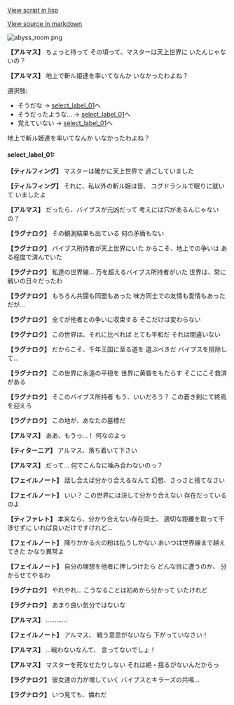 [View script in lisp](../scripts/110160231.txt)

[View source in markdown](110160231.md)

![abyss_room.png](../images/backgrounds/abyss_room.png)

**【アルマス】**
ちょっと待って
その頃って、マスターは天上世界に
いたんじゃないの？

**【アルマス】**
地上で斬ル姫達を率いてなんか
いなかったわよね？

選択肢:
- そうだな → [select_label_01](#select_label_01)へ
- そうだったような… → [select_label_01](#select_label_01)へ
- 覚えていない → [select_label_01](#select_label_01)へ

地上で斬ル姫達を率いてなんか
いなかったわよね？

#### select_label_01:

**【ティルフィング】**
マスターは確かに天上世界で
過ごしていました

**【ティルフィング】**
それに、私以外の斬ル姫は皆、
ユグドラシルで眠りに就いて
いましたよ

**【アルマス】**
だったら、バイブスが元凶だって
考えには穴があるんじゃないの？

**【ラグナロク】**
その観測結果も出ている
何の矛盾もない

**【ラグナロク】**
バイブス所持者が天上世界にいた
からこそ、地上での争いは
ある程度で済んでいた

**【ラグナロク】**
私達の世界線…
万を超えるバイブス所持者がいた
世界は、常に戦いの日々だったわ

**【ラグナロク】**
もちろん共闘も同盟もあった
味方同士での友情も愛情もあった
だが…

**【ラグナロク】**
全てが他者との争いに収束する
そこだけは変わらない

**【ラグナロク】**
この世界は、それに比べれば
とても平和だ
それは間違いない

**【ラグナロク】**
だからこそ、千年王国に至る道を
選ぶべきだ
バイブスを排除して…

**【ラグナロク】**
この世界に永遠の平穏を
世界に黄昏をもたらす
そこにこそ救済がある

**【ラグナロク】**
そこのバイブス所持者
もう、いいだろう？
この蒼き剣にて終焉を迎えろ

**【ラグナロク】**
この地が、あなたの墓標だ

**【アルマス】**
ああ、もうっ…！
何なのよっ

**【ティターニア】**
アルマス、落ち着いて下さい

**【アルマス】**
だって…
何でこんなに噛み合わないのっ？

**【フェイルノート】**
話し合えば分かり合えるなんて
幻想、さっさと捨てなさい

**【フェイルノート】**
いい？
この世界には決して分かり合えない
存在だっているのよ

**【ティファレト】**
本来なら、分かり合えない存在同士、
適切な距離を取って干渉せずに
いれば良いだけですけれど…

**【フェイルノート】**
降りかかる火の粉は払うしかない
あいつは世界線まで越えてきた
かなり異常よ

**【フェイルノート】**
自分の理想を他者に押しつけたら
どんな目に遭うのか、
分からせてやるわ

**【ラグナロク】**
やれやれ…
こうなることは初めから分かって
いたけれど

**【ラグナロク】**
あまり良い気分ではないな

**【アルマス】**
…………

**【フェイルノート】**
アルマス、
戦う意思がないなら
下がっていなさい！

**【アルマス】**
…戦わないなんて、
言ってないでしょ！

**【アルマス】**
マスターを死なせたりしない
それは絶・揺るがないんだからっ

**【ラグナロク】**
彼女達の力が増していく
バイブスとキラーズの共鳴…

**【ラグナロク】**
いつ見ても、憐れだ